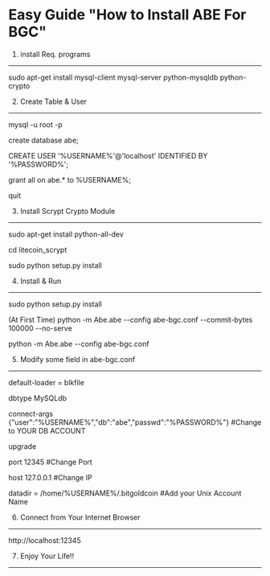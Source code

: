 
Easy Guide "How to Install ABE For BGC"
============================================

1. install Req. programs
---------------------------

sudo apt-get install mysql-client mysql-server python-mysqldb python-crypto


2. Create Table & User 
------------------------

mysql -u root -p

create database abe;

CREATE USER '%USERNAME%'@'localhost' IDENTIFIED BY '%PASSWORD%';

grant all on abe.* to %USERNAME%;

quit

3. Install Scrypt Crypto Module
------------------------------------

sudo apt-get install python-all-dev

cd litecoin_scrypt

sudo python setup.py install


4. Install & Run 
------------------

sudo python setup.py install

(At First Time)
python -m Abe.abe --config abe-bgc.conf --commit-bytes 100000 --no-serve 

python -m Abe.abe --config abe-bgc.conf

5. Modify some field in abe-bgc.conf
-------------------------------------

default-loader = blkfile

dbtype MySQLdb

connect-args {"user":"%USERNAME%","db":"abe","passwd":"%PASSWORD%"}
#Change to YOUR DB ACCOUNT 

upgrade

port 12345
#Change Port

host 127.0.0.1 
#Change IP

datadir = /home/%USERNAME%/.bitgoldcoin 
#Add your Unix Account Name


6. Connect from Your Internet Browser
-----------------------------------------

http://localhost:12345


7. Enjoy Your Life!!
----------------------
